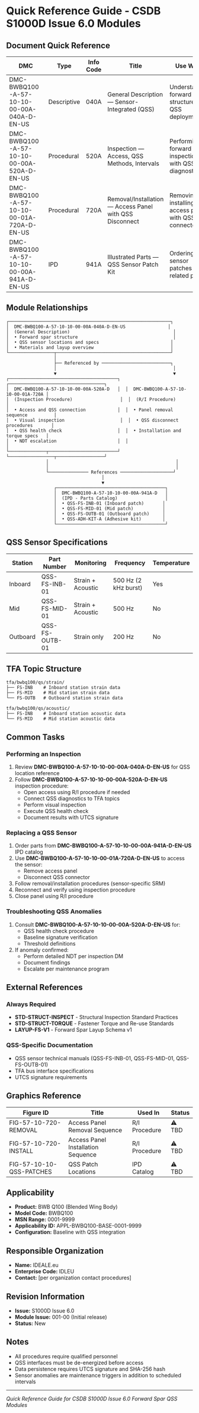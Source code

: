 # Quick Reference Guide - CSDB S1000D Issue 6.0 Modules

## Document Quick Reference

| DMC | Type | Info Code | Title | Use When |
|-----|------|-----------|-------|----------|
| DMC-BWBQ100-A-57-10-10-00-00A-040A-D-EN-US | Descriptive | 040A | General Description — Sensor-Integrated (QSS) | Understanding forward spar structure and QSS deployment |
| DMC-BWBQ100-A-57-10-10-00-00A-520A-D-EN-US | Procedural | 520A | Inspection — Access, QSS Methods, Intervals | Performing forward spar inspections with QSS diagnostics |
| DMC-BWBQ100-A-57-10-10-00-01A-720A-D-EN-US | Procedural | 720A | Removal/Installation — Access Panel with QSS Disconnect | Removing or installing access panels with QSS connectors |
| DMC-BWBQ100-A-57-10-10-00-00A-941A-D-EN-US | IPD | 941A | Illustrated Parts — QSS Sensor Patch Kit | Ordering QSS sensor patches and related parts |

## Module Relationships

```
┌─────────────────────────────────────────────────────────────┐
│  DMC-BWBQ100-A-57-10-10-00-00A-040A-D-EN-US                │
│  (General Description)                                       │
│  • Forward spar structure                                    │
│  • QSS sensor locations and specs                           │
│  • Materials and layup overview                             │
└─────────────────┬───────────────────────────────────────────┘
                  │
                  ├── Referenced by ──────────────────────────┐
                  │                                            │
                  ▼                                            ▼
┌─────────────────────────────────────────┐  ┌────────────────────────────────────┐
│  DMC-BWBQ100-A-57-10-10-00-00A-520A-D   │  │  DMC-BWBQ100-A-57-10-10-00-01A-720A │
│  (Inspection Procedure)                  │  │  (R/I Procedure)                   │
│  • Access and QSS connection            │  │  • Panel removal sequence          │
│  • Visual inspection                     │  │  • QSS disconnect procedures       │
│  • QSS health check                     │  │  • Installation and torque specs   │
│  • NDT escalation                       │  │                                    │
└──────────────┬──────────────────────────┘  └─────────────────┬──────────────────┘
               │                                                │
               │                                                │
               └─────────────── References ────────────────────┘
                                    │
                                    ▼
                  ┌─────────────────────────────────────────┐
                  │  DMC-BWBQ100-A-57-10-10-00-00A-941A-D   │
                  │  (IPD - Parts Catalog)                  │
                  │  • QSS-FS-INB-01 (Inboard patch)       │
                  │  • QSS-FS-MID-01 (Mid patch)           │
                  │  • QSS-FS-OUTB-01 (Outboard patch)     │
                  │  • QSS-ADH-KIT-A (Adhesive kit)        │
                  └─────────────────────────────────────────┘
```

## QSS Sensor Specifications

| Station | Part Number | Monitoring | Frequency | Temperature |
|---------|-------------|------------|-----------|-------------|
| Inboard | QSS-FS-INB-01 | Strain + Acoustic | 500 Hz (2 kHz burst) | Yes |
| Mid | QSS-FS-MID-01 | Strain + Acoustic | 500 Hz | No |
| Outboard | QSS-FS-OUTB-01 | Strain only | 200 Hz | No |

## TFA Topic Structure

```
tfa/bwbq100/qs/strain/
├── FS-INB    # Inboard station strain data
├── FS-MID    # Mid station strain data
└── FS-OUTB   # Outboard station strain data

tfa/bwbq100/qs/acoustic/
├── FS-INB    # Inboard station acoustic data
└── FS-MID    # Mid station acoustic data
```

## Common Tasks

### Performing an Inspection

1. Review **DMC-BWBQ100-A-57-10-10-00-00A-040A-D-EN-US** for QSS location reference
2. Follow **DMC-BWBQ100-A-57-10-10-00-00A-520A-D-EN-US** inspection procedure:
   - Open access using R/I procedure if needed
   - Connect QSS diagnostics to TFA topics
   - Perform visual inspection
   - Execute QSS health check
   - Document results with UTCS signature

### Replacing a QSS Sensor

1. Order parts from **DMC-BWBQ100-A-57-10-10-00-00A-941A-D-EN-US** IPD catalog
2. Use **DMC-BWBQ100-A-57-10-10-00-01A-720A-D-EN-US** to access the sensor:
   - Remove access panel
   - Disconnect QSS connector
3. Follow removal/installation procedures (sensor-specific SRM)
4. Reconnect and verify using inspection procedure
5. Close panel using R/I procedure

### Troubleshooting QSS Anomalies

1. Consult **DMC-BWBQ100-A-57-10-10-00-00A-520A-D-EN-US** for:
   - QSS health check procedure
   - Baseline signature verification
   - Threshold definitions
2. If anomaly confirmed:
   - Perform detailed NDT per inspection DM
   - Document findings
   - Escalate per maintenance program

## External References

### Always Required
- **STD-STRUCT-INSPECT** - Structural Inspection Standard Practices
- **STD-STRUCT-TORQUE** - Fastener Torque and Re-use Standards
- **LAYUP-FS-V1** - Forward Spar Layup Schema v1

### QSS-Specific Documentation
- QSS sensor technical manuals (QSS-FS-INB-01, QSS-FS-MID-01, QSS-FS-OUTB-01)
- TFA bus interface specifications
- UTCS signature requirements

## Graphics Reference

| Figure ID | Title | Used In | Status |
|-----------|-------|---------|--------|
| FIG-57-10-720-REMOVAL | Access Panel Removal Sequence | R/I Procedure | ⚠️ TBD |
| FIG-57-10-720-INSTALL | Access Panel Installation Sequence | R/I Procedure | ⚠️ TBD |
| FIG-57-10-10-QSS-PATCHES | QSS Patch Locations | IPD Catalog | ⚠️ TBD |

## Applicability

- **Product:** BWB Q100 (Blended Wing Body)
- **Model Code:** BWBQ100
- **MSN Range:** 0001-9999
- **Applicability ID:** APPL-BWBQ100-BASE-0001-9999
- **Configuration:** Baseline with QSS integration

## Responsible Organization

- **Name:** IDEALE.eu
- **Enterprise Code:** IDLEU
- **Contact:** [per organization contact procedures]

## Revision Information

- **Issue:** S1000D Issue 6.0
- **Module Issue:** 001-00 (Initial release)
- **Status:** New

## Notes

- All procedures require qualified personnel
- QSS interfaces must be de-energized before access
- Data persistence requires UTCS signature and SHA-256 hash
- Sensor anomalies are maintenance triggers in addition to scheduled intervals

---

*Quick Reference Guide for CSDB S1000D Issue 6.0 Forward Spar QSS Modules*
